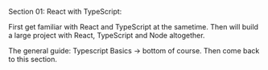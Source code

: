 Section 01: React with TypeScript:

First get familiar with React and TypeScript at the sametime.
Then will build a large project with React, TypeScript and Node altogether.

The general guide:
Typescript Basics -> bottom of course. Then come back to this section.
